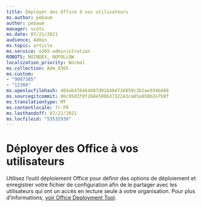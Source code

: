 ```yaml
---
title: Déployer des Office à vos utilisateurs
ms.author: pebaum
author: pebaum
manager: scotv
ms.date: 07/21/2021
audience: Admin
ms.topic: article
ms.service: o365-administration
ROBOTS: NOINDEX, NOFOLLOW
localization_priority: Normal
ms.collection: Adm_O365
ms.custom:
- "9007385"
- "12308"
ms.openlocfilehash: 404ab476464b07d916484726859c3b2ae934b488
ms.sourcegitcommit: 86c95d3f0f268e500b3732243ca85a650b2e7b8f
ms.translationtype: MT
ms.contentlocale: fr-FR
ms.lasthandoff: 07/22/2021
ms.locfileid: "53532939"
---
```

# <a name="deploy-office-to-your-users"></a>Déployer des Office à vos utilisateurs

Utilisez l’outil déploiement Office pour définir des options de déploiement et enregistrer votre fichier de configuration afin de le partager avec les utilisateurs qui ont un accès en lecture seule à votre organisation. Pour plus d’informations, [voir Office Deployment Tool](https://admin.microsoft.com/AdminPortal/Home#/modernonboarding/cdnwizard).